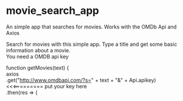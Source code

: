# movie_search_app
An simple app that searches for movies. Works with the OMDb Api and Axios

Search for movies with this simple app. Type a title and get some basic information about a movie.
<br>
You need a OMDB api key 

function getMovies(text) { <br>
  axios<br>
    .get("http://www.omdbapi.com/?s=" + text + "&" + Api.apikey) <<<========= put your key here<br>
    .then(res => {<br>
    
    
